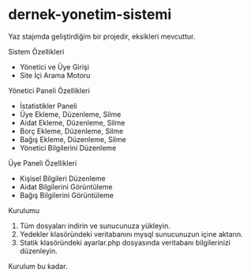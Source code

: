 # dernek-yonetim-sistemi

Yaz stajımda geliştirdiğim bir projedir, eksikleri mevcuttur.

Sistem Özellikleri

- Yönetici ve Üye Girişi
- Site İçi Arama Motoru

Yönetici Paneli Özellikleri
- İstatistikler Paneli
- Üye Ekleme, Düzenleme, Silme
- Aidat Ekleme, Düzenleme, Silme
- Borç Ekleme, Düzenleme, Silme
- Bağış Ekleme, Düzenleme, Silme
- Yönetici Bilgilerini Düzenleme

Üye Paneli Özellikleri

- Kişisel Bilgileri Düzenleme
- Aidat Bilgilerini Görüntüleme
- Bağış Bilgilerini Görüntüleme

Kurulumu

1) Tüm dosyaları indirin ve sunucunuza yükleyin.
2) Yedekler klasöründeki veritabanını mysql sunucunuzun içine aktarın.
3) Statik klasöründeki ayarlar.php dosyasında veritabanı bilgilerinizi düzenleyin.

Kurulum bu kadar.
